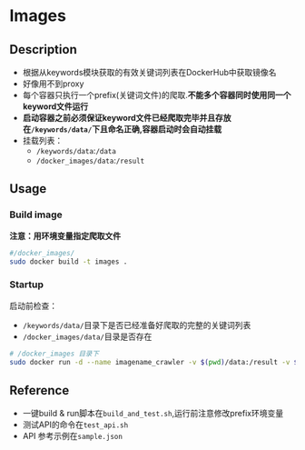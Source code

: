 # Images

## Description
- 根据从keywords模块获取的有效关键词列表在DockerHub中获取镜像名
- 好像用不到proxy
- 每个容器只执行一个prefix(关键词文件)的爬取.**不能多个容器同时使用同一个keyword文件运行**
- **启动容器之前必须保证keyword文件已经爬取完毕并且存放在`/keywords/data/`下且命名正确,容器启动时会自动挂载**
- 挂载列表：
    - `/keywords/data`:`/data`
    - `/docker_images/data`:`/result`

## Usage

### Build image
**注意：用环境变量指定爬取文件**

```bash
#/docker_images/
sudo docker build -t images .
```

### Startup

启动前检查：
- `/keywords/data/`目录下是否已经准备好爬取的完整的关键词列表
- `/docker_images/data/`目录是否存在

```bash
# /docker_images 目录下
sudo docker run -d --name imagename_crawler -v $(pwd)/data:/result -v $(pwd)/../keywords/data:/data -e PREFIX=1 images
```

## Reference
- 一键build & run脚本在`build_and_test.sh`,运行前注意修改prefix环境变量
- 测试API的命令在`test_api.sh`
- API 参考示例在`sample.json`
